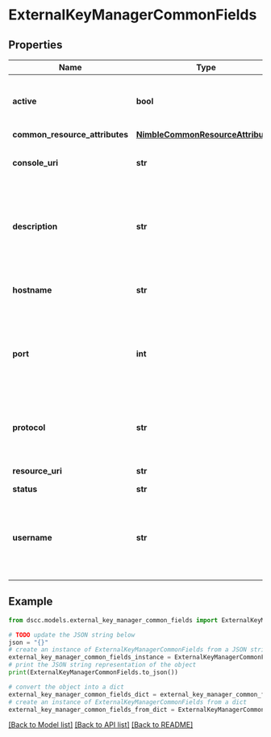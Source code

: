 # ExternalKeyManagerCommonFields


## Properties

Name | Type | Description | Notes
------------ | ------------- | ------------- | -------------
**active** | **bool** | Indicates if the external key manager is active or not | [optional] 
**common_resource_attributes** | [**NimbleCommonResourceAttributes**](NimbleCommonResourceAttributes.md) |  | [optional] 
**console_uri** | **str** | consoleUri for detailed storage object | [optional] 
**description** | **str** | String of up to 255 printable ASCII characters. Example: &#39;99.9999% availability&#39;. | [optional] 
**hostname** | **str** | Hostname of the external key manager | [optional] 
**port** | **int** | Positive integer value up to 65535 representing External key manager port. | [optional] 
**protocol** | **str** | Possible values: &#39;KMIP1_0&#39;, &#39;KMIP1_1&#39;, &#39;KMIP1_2&#39;, &#39;KMIP1_3&#39;. | [optional] 
**resource_uri** | **str** | Link to the object URI | [optional] 
**status** | **str** | status | [optional] 
**username** | **str** | External key manager username. String of up to 255 printable ASCII characters. | [optional] 

## Example

```python
from dscc.models.external_key_manager_common_fields import ExternalKeyManagerCommonFields

# TODO update the JSON string below
json = "{}"
# create an instance of ExternalKeyManagerCommonFields from a JSON string
external_key_manager_common_fields_instance = ExternalKeyManagerCommonFields.from_json(json)
# print the JSON string representation of the object
print(ExternalKeyManagerCommonFields.to_json())

# convert the object into a dict
external_key_manager_common_fields_dict = external_key_manager_common_fields_instance.to_dict()
# create an instance of ExternalKeyManagerCommonFields from a dict
external_key_manager_common_fields_from_dict = ExternalKeyManagerCommonFields.from_dict(external_key_manager_common_fields_dict)
```
[[Back to Model list]](../README.md#documentation-for-models) [[Back to API list]](../README.md#documentation-for-api-endpoints) [[Back to README]](../README.md)


